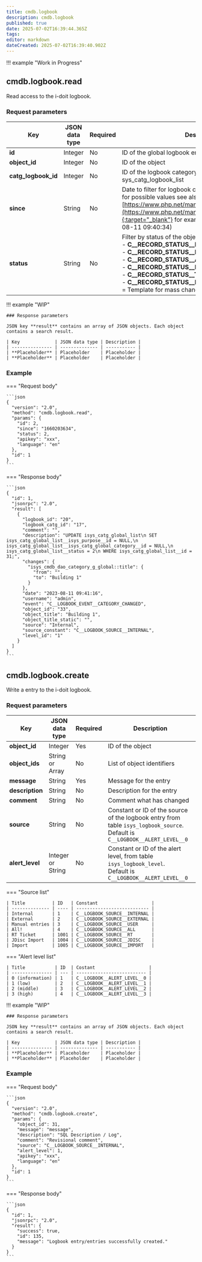 ```yaml
---
title: cmdb.logbook
description: cmdb.logbook
published: true
date: 2025-07-02T16:39:44.365Z
tags: 
editor: markdown
dateCreated: 2025-07-02T16:39:40.902Z
---
```


!!! example "Work in Progress"

## cmdb.logbook.read

Read access to the i-doit logbook.

### Request parameters

| Key                 | JSON data type | Required | Description                                                                                                                                                                                                                                                                                                                                                                           |
| ------------------- | -------------- | -------- | ------------------------------------------------------------------------------------------------------------------------------------------------------------------------------------------------------------------------------------------------------------------------------------------------------------------------------------------------------------------------------------- |
| **id**              | Integer        | No       | ID of the global logbook entry from table isys_logbook                                                                                                                                                                                                                                                                                                                                |
| **object_id**       | Integer        | No       | ID of the object                                                                                                                                                                                                                                                                                                                                                                      |
| **catg_logbook_id** | Integer        | No       | ID of the logbook category entry from table sys_catg_logbook_list                                                                                                                                                                                                                                                                                                                     |
| **since**           | String         | No       | Date to filter for logbook changes since a certain date, for possible values see also [https://www.php.net/manual/de/function.strtotime.php](https://www.php.net/manual/de/function.strtotime.php){:target="_blank"} for example **1660203634** (2022-08-11 09:40:34)                                                                                                                 |
| **status**          | String         | No       | Filter by status of the objects e.g. Normal or Archived:<br>-   **C__RECORD_STATUS__BIRTH** = Unfinished<br>-   **C__RECORD_STATUS__NORMAL** = Normal<br>-   **C__RECORD_STATUS__ARCHIVED** = Archived<br>-   **C__RECORD_STATUS__DELETED** = Deleted<br>-   **C__RECORD_STATUS__TEMPLATE** = Template<br>-   **C__RECORD_STATUS__MASS_CHANGES_TEMPLATE** = Template for mass changes |

!!! example "WIP"

    ### Response parameters

    JSON key **result** contains an array of JSON objects. Each object contains a search result.

    | Key             | JSON data type | Description |
    | --------------- | -------------- | ----------- |
    | **Placeholder** | Placeholder    | Placeholder |
    | **Placeholder** | Placeholder    | Placeholder |

### Example

=== "Request body"

    ```json
    {
      "version": "2.0",
      "method": "cmdb.logbook.read",
      "params": {
        "id": 2,
        "since": "1660203634",
        "status": 2,
        "apikey": "xxx",
        "language": "en"
      },
      "id": 1
    }
    ```

=== "Response body"

    ```json
    {
      "id": 1,
      "jsonrpc": "2.0",
      "result": [
        {
          "logbook_id": "20",
          "logbook_catg_id": "17",
          "comment": "",
          "description": "UPDATE isys_catg_global_list\n SET isys_catg_global_list__isys_purpose__id = NULL,\n isys_catg_global_list__isys_catg_global_category__id = NULL,\n isys_catg_global_list__status = 2\n WHERE isys_catg_global_list__id = 31;",
          "changes": {
            "isys_cmdb_dao_category_g_global::title": {
              "from": "",
              "to": "Building 1"
            }
          },
          "date": "2023-08-11 09:41:16",
          "username": "admin",
          "event": "C__LOGBOOK_EVENT__CATEGORY_CHANGED",
          "object_id": "33",
          "object_title": "Building 1",
          "object_title_static": "",
          "source": "Internal",
          "source_constant": "C__LOGBOOK_SOURCE__INTERNAL",
          "level_id": "1"
        }
      ]
    }
    ```

## cmdb.logbook.create

Write a entry to the i-doit logbook.

### Request parameters

| Key             | JSON data type    | Required | Description                                                                                                                     |
| --------------- | ----------------- | -------- | ------------------------------------------------------------------------------------------------------------------------------- |
| **object_id**   | Integer           | Yes      | ID of the object                                                                                                                |
| **object_ids**  | String or Array   | No       | List of object identifiers                                                                                                      |
| **message**     | String            | Yes      | Message for the entry                                                                                                           |
| **description** | String            | No       | Description for the entry                                                                                                       |
| **comment**     | String            | No       | Comment what has changed                                                                                                        |
| **source**      | String            | No       | Constant or ID of the source of the logbook entry from table `isys_logbook_source`.<br> Default is `C__LOGBOOK__ALERT_LEVEL__0` |
| **alert_level** | Integer or String | No       | Constant or ID of the alert level, from table `isys_logbook_level`.<br> Default is `C__LOGBOOK__ALERT_LEVEL__0`                 |

=== "Source list"

    | Title          | ID   | Constant                    |
    | -------------- | ---- | --------------------------- |
    | Internal       | 1    | C__LOGBOOK_SOURCE__INTERNAL |
    | External       | 2    | C__LOGBOOK_SOURCE__EXTERNAL |
    | Manual entries | 3    | C__LOGBOOK_SOURCE__USER     |
    | All!           | 4    | C__LOGBOOK_SOURCE__ALL      |
    | RT Ticket      | 1001 | C__LOGBOOK_SOURCE__RT       |
    | JDisc Import   | 1004 | C__LOGBOOK_SOURCE__JDISC    |
    | Import         | 1005 | C__LOGBOOK_SOURCE__IMPORT   |

=== "Alert level list"

    | Title           | ID  | Costant                    |
    | --------------- | --- | -------------------------- |
    | 0 (information) | 1   | C__LOGBOOK__ALERT_LEVEL__0 |
    | 1 (low)         | 2   | C__LOGBOOK__ALERT_LEVEL__1 |
    | 2 (middle)      | 3   | C__LOGBOOK__ALERT_LEVEL__2 |
    | 3 (high)        | 4   | C__LOGBOOK__ALERT_LEVEL__3 |

!!! example "WIP"

    ### Response parameters

    JSON key **result** contains an array of JSON objects. Each object contains a search result.

    | Key             | JSON data type | Description |
    | --------------- | -------------- | ----------- |
    | **Placeholder** | Placeholder    | Placeholder |
    | **Placeholder** | Placeholder    | Placeholder |

### Example

=== "Request body"

    ```json
    {
      "version": "2.0",
      "method": "cmdb.logbook.create",
      "params": {
        "object_id": 31,
        "message": "message",
        "description": "SQL Description / Log",
        "comment": "Revisional comment",
        "source": "C__LOGBOOK_SOURCE__INTERNAL",
        "alert_level": 1,
        "apikey": "xxx",
        "language": "en"
      },
      "id": 1
    }
    ```

=== "Response body"

    ```json
    {
      "id": 1,
      "jsonrpc": "2.0",
      "result": {
        "success": true,
        "id": 135,
        "message": "Logbook entry/entries successfully created."
      }
    }
    ```
